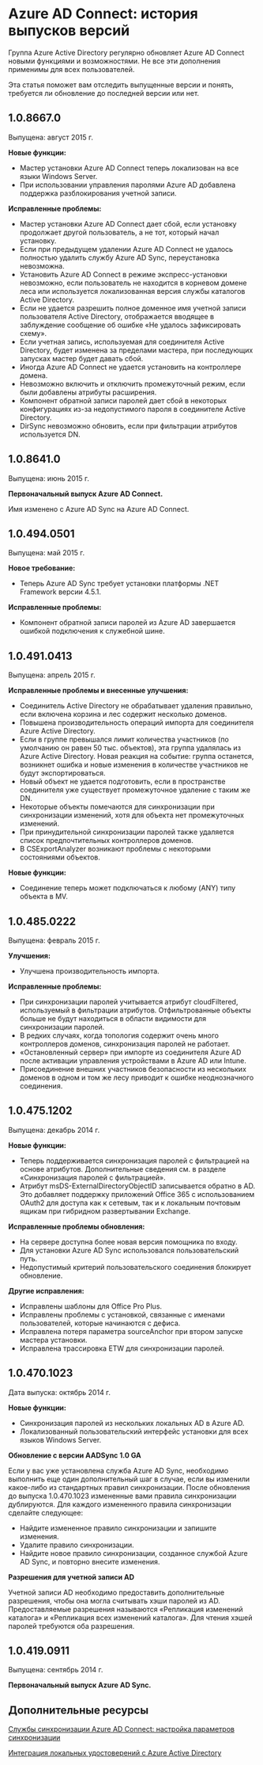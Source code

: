 <properties
   pageTitle="Azure AD Connect: история выпусков версий | Microsoft Azure"
	description="В этой статье перечислены все выпуски Azure AD Connect и Azure AD Sync"
	services="active-directory"
	documentationCenter=""
	authors="AndKjell"
	manager="stevenpo"
	editor=""/>

<tags
   ms.service="active-directory"
	ms.devlang="na"
	ms.topic="article"
	ms.tgt_pltfrm="na"
	ms.workload="identity"
	ms.date="08/24/2015"
	ms.author="andkjell"/>

# Azure AD Connect: история выпусков версий

Группа Azure Active Directory регулярно обновляет Azure AD Connect новыми функциями и возможностями. Не все эти дополнения применимы для всех пользователей.

Эта статья поможет вам отследить выпущенные версии и понять, требуется ли обновление до последней версии или нет.

## 1\.0.8667.0
Выпущена: август 2015 г.

**Новые функции:**

- Мастер установки Azure AD Connect теперь локализован на все языки Windows Server.
- При использовании управления паролями Azure AD добавлена поддержка разблокирования учетной записи.

**Исправленные проблемы:**

- Мастер установки Azure AD Connect дает сбой, если установку продолжает другой пользователь, а не тот, который начал установку.
- Если при предыдущем удалении Azure AD Connect не удалось полностью удалить службу Azure AD Sync, переустановка невозможна.
- Установить Azure AD Connect в режиме экспресс-установки невозможно, если пользователь не находится в корневом домене леса или используется локализованная версия службы каталогов Active Directory.
- Если не удается разрешить полное доменное имя учетной записи пользователя Active Directory, отображается вводящее в заблуждение сообщение об ошибке «Не удалось зафиксировать схему».
- Если учетная запись, используемая для соединителя Active Directory, будет изменена за пределами мастера, при последующих запусках мастер будет давать сбой.
- Иногда Azure AD Connect не удается установить на контроллере домена.
- Невозможно включить и отключить промежуточный режим, если были добавлены атрибуты расширения.
- Компонент обратной записи паролей дает сбой в некоторых конфигурациях из-за недопустимого пароля в соединителе Active Directory.
- DirSync невозможно обновить, если при фильтрации атрибутов используется DN.

## 1\.0.8641.0
Выпущена: июнь 2015 г.

**Первоначальный выпуск Azure AD Connect.**

Имя изменено с Azure AD Sync на Azure AD Connect.

## 1\.0.494.0501
Выпущена: май 2015 г.

**Новое требование:**

- Теперь Azure AD Sync требует установки платформы .NET Framework версии 4.5.1.

**Исправленные проблемы:**

- Компонент обратной записи паролей из Azure AD завершается ошибкой подключения к служебной шине.

## 1\.0.491.0413
Выпущена: апрель 2015 г.

**Исправленные проблемы и внесенные улучшения:**

- Соединитель Active Directory не обрабатывает удаления правильно, если включена корзина и лес содержит несколько доменов.
- Повышена производительность операций импорта для соединителя Azure Active Directory.
- Если в группе превышался лимит количества участников (по умолчанию он равен 50 тыс. объектов), эта группа удалялась из Azure Active Directory. Новая реакция на событие: группа останется, возникнет ошибка и новые изменения в количестве участников не будут экспортироваться.
- Новый объект не удается подготовить, если в пространстве соединителя уже существует промежуточное удаление с таким же DN.
- Некоторые объекты помечаются для синхронизации при синхронизации изменений, хотя для объекта нет промежуточных изменений.
- При принудительной синхронизации паролей также удаляется список предпочтительных контроллеров доменов.
- В CSExportAnalyzer возникают проблемы с некоторыми состояниями объектов.

**Новые функции:**

- Соединение теперь может подключаться к любому (ANY) типу объекта в MV.

## 1\.0.485.0222
Выпущена: февраль 2015 г.

**Улучшения:**

- Улучшена производительность импорта.

**Исправленные проблемы:**

- При синхронизации паролей учитывается атрибут cloudFiltered, используемый в фильтрации атрибутов. Отфильтрованные объекты больше не будут находиться в области видимости для синхронизации паролей.
- В редких случаях, когда топология содержит очень много контроллеров доменов, синхронизация паролей не работает.
- «Остановленный сервер» при импорте из соединителя Azure AD после активации управления устройствами в Azure AD или Intune.
- Присоединение внешних участников безопасности из нескольких доменов в одном и том же лесу приводит к ошибке неоднозначного соединения.

## 1\.0.475.1202
Выпущена: декабрь 2014 г.

**Новые функции:**

- Теперь поддерживается синхронизация паролей с фильтрацией на основе атрибутов. Дополнительные сведения см. в разделе «Синхронизация паролей с фильтрацией».
- Атрибут msDS-ExternalDirectoryObjectID записывается обратно в AD. Это добавляет поддержку приложений Office 365 с использованием OAuth2 для доступа как к сетевым, так и к локальным почтовым ящикам при гибридном развертывании Exchange.

**Исправленные проблемы обновления:**

- На сервере доступна более новая версия помощника по входу.
- Для установки Azure AD Sync использовался пользовательский путь.
- Недопустимый критерий пользовательского соединения блокирует обновление.

**Другие исправления:**

- Исправлены шаблоны для Office Pro Plus.
- Исправлены проблемы с установкой, связанные с именами пользователей, которые начинаются с дефиса.
- Исправлена потеря параметра sourceAnchor при втором запуске мастера установки.
- Исправлена трассировка ETW для синхронизации паролей.

## 1\.0.470.1023
Дата выпуска: октябрь 2014 г.

**Новые функции:**

- Синхронизация паролей из нескольких локальных AD в Azure AD.
- Локализованный пользовательский интерфейс установки для всех языков Windows Server.

**Обновление с версии AADSync 1.0 GA**

Если у вас уже установлена служба Azure AD Sync, необходимо выполнить еще один дополнительный шаг в случае, если вы изменили какое-либо из стандартных правил синхронизации. После обновления до выпуска 1.0.470.1023 измененные вами правила синхронизации дублируются. Для каждого измененного правила синхронизации сделайте следующее:

- Найдите измененное правило синхронизации и запишите изменения.
- Удалите правило синхронизации.
- Найдите новое правило синхронизации, созданное службой Azure AD Sync, и повторно внесите изменения.

**Разрешения для учетной записи AD**

Учетной записи AD необходимо предоставить дополнительные разрешения, чтобы она могла считывать хэши паролей из AD. Предоставляемые разрешения называются «Репликация изменений каталога» и «Репликация всех изменений каталога». Для чтения хэшей паролей требуются оба разрешения.

## 1\.0.419.0911
Выпущена: сентябрь 2014 г.

**Первоначальный выпуск Azure AD Sync.**

## Дополнительные ресурсы
[Службы синхронизации Azure AD Connect: настройка параметров синхронизации](active-directory-aadconnectsync-whatis.md)

[Интеграция локальных удостоверений с Azure Active Directory](active-directory-aadconnect.md)

<!---HONumber=August15_HO9-->